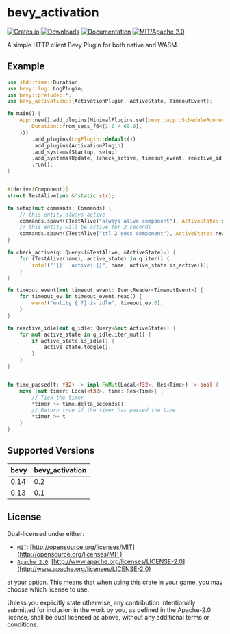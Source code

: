 # bevy_activation

[![Crates.io](https://img.shields.io/crates/v/bevy_activation)](https://crates.io/crates/bevy_activation)
[![Downloads](https://img.shields.io/crates/d/bevy_activation)](https://crates.io/crates/bevy_activation)
[![Documentation](https://docs.rs/bevy_activation/badge.svg)](https://docs.rs/bevy_activation)
[![MIT/Apache 2.0](https://img.shields.io/badge/license-MIT%2FApache-blue.svg)](https://github.com/Seldom-SE/seldom_pixel#license)

A simple HTTP client Bevy Plugin for both native and WASM.

## Example

```rust
use std::time::Duration;
use bevy::log::LogPlugin;
use bevy::prelude::*;
use bevy_activation::{ActivationPlugin, ActiveState, TimeoutEvent};

fn main() {
    App::new().add_plugins(MinimalPlugins.set(bevy::app::ScheduleRunnerPlugin::run_loop(
        Duration::from_secs_f64(1.0 / 60.0),
    )))
        .add_plugins(LogPlugin::default())
        .add_plugins(ActivationPlugin)
        .add_systems(Startup, setup)
        .add_systems(Update, (check_active, timeout_event, reactive_idle.run_if(time_passed(5.0))))
        .run();
}


#[derive(Component)]
struct TestAlive(pub &'static str);

fn setup(mut commands: Commands) {
    // this entity always active
    commands.spawn((TestAlive("always alive component"), ActiveState::default()));
    // this entity will be active for 2 seconds
    commands.spawn((TestAlive("ttl 2 secs component"), ActiveState::new(Duration::from_secs(2))));
}

fn check_active(q: Query<(&TestAlive, &ActiveState)>) {
    for (TestAlive(name), active_state) in q.iter() {
        info!("'{}'  active: {}", name, active_state.is_active());
    }
}

fn timeout_event(mut timeout_event: EventReader<TimeoutEvent>) {
    for timeout_ev in timeout_event.read() {
        warn!("entity {:?} is idle", timeout_ev.0);
    }
}

fn reactive_idle(mut q_idle: Query<&mut ActiveState>) {
    for mut active_state in q_idle.iter_mut() {
        if active_state.is_idle() {
            active_state.toggle();
        }
    }
}


fn time_passed(t: f32) -> impl FnMut(Local<f32>, Res<Time>) -> bool {
    move |mut timer: Local<f32>, time: Res<Time>| {
        // Tick the timer
        *timer += time.delta_seconds();
        // Return true if the timer has passed the time
        *timer >= t
    }
}
```

## Supported Versions

| bevy | bevy_activation |
|------|-----------------|
| 0.14 | 0.2             |
| 0.13 | 0.1             |

## License

Dual-licensed under either:

- [`MIT`](LICENSE-MIT): [http://opensource.org/licenses/MIT](http://opensource.org/licenses/MIT)
- [`Apache 2.0`](LICENSE-APACHE): [http://www.apache.org/licenses/LICENSE-2.0](http://www.apache.org/licenses/LICENSE-2.0)

at your option. This means that when using this crate in your game, you may choose which license to use.

Unless you explicitly state otherwise, any contribution intentionally submitted for inclusion in the work by you, as
defined in the Apache-2.0 license, shall be dual licensed as above, without any additional terms or conditions.